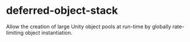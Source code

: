 # deferred-object-stack
Allow the creation of large Unity object pools at run-time by globally rate-limiting object instantiation.
